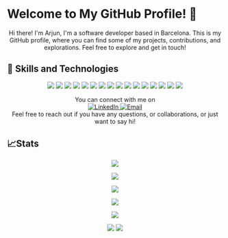 # Welcome to My GitHub Profile! 👋

<p align="center"> 
Hi there! I'm Arjun, I'm a software developer based in Barcelona. This is my GitHub profile, where you can find some of my projects, contributions, and explorations. Feel free to explore and get in touch!

</p>

## 🧰 Skills and Technologies 
<p align="center">
  
  <img src="https://img.shields.io/badge/JavaScript-323330?style=for-the-badge&logo=javascript&logoColor=F7DF1E" />
  <img src="https://img.shields.io/badge/PHP-777BB4?style=for-the-badge&logo=php&logoColor=white" />
  <img src="https://img.shields.io/badge/CSS3-1572B6?style=for-the-badge&logo=css3&logoColor=white" />
  <img src="https://img.shields.io/badge/HTML5-E34F26?style=for-the-badge&logo=html5&logoColor=white" />
  <img src="https://img.shields.io/badge/Laravel-FF2D20?style=for-the-badge&logo=laravel&logoColor=white" />
  <img src="https://img.shields.io/badge/Vue.js-35495E?style=for-the-badge&logo=vuedotjs&logoColor=4FC08D" />
  <img src="https://img.shields.io/badge/Tailwind_CSS-38B2AC?style=for-the-badge&logo=tailwind-css&logoColor=white" />
  <img src="https://img.shields.io/badge/Vite-B73BFE?style=for-the-badge&logo=vite&logoColor=FFD62E" />
  <img src="https://img.shields.io/badge/Xampp-F37623?style=for-the-badge&logo=xampp&logoColor=white" />
  <img src="https://img.shields.io/badge/Postman-FF6C37?style=for-the-badge&logo=Postman&logoColor=white" />
  <img src="https://img.shields.io/badge/Composer-885630?style=for-the-badge&logo=Composer&logoColor=white" />
  <img src="https://img.shields.io/badge/MySQL-005C84?style=for-the-badge&logo=mysql&logoColor=white" />
  <img src="https://img.shields.io/badge/GIT-E44C30?style=for-the-badge&logo=git&logoColor=white" />
  <img src="https://img.shields.io/badge/VirtualBox-21416b?style=for-the-badge&logo=VirtualBox&logoColor=white" />
  <img src="https://img.shields.io/badge/Linux-FCC624?style=for-the-badge&logo=linux&logoColor=black" />
  <img src="https://img.shields.io/badge/Figma-F24E1E?style=for-the-badge&logo=figma&logoColor=white" />
</p> 
<p align="center">
  You can connect with me on <br/>
<a href="https://www.linkedin.com/in/arjunjot-singh-3512561a0/">
    <img src="https://img.shields.io/badge/LinkedIn-0077B5?style=for-the-badge&logo=linkedin&logoColor=white" alt="LinkedIn">
  </a>
<a href="mailto:arjunjot2002@gmail.com">
    <img src="https://img.shields.io/badge/Gmail-D14836?style=for-the-badge&logo=gmail&logoColor=white" alt="Email">
  </a><br/>
 Feel free to reach out if you have any questions, or collaborations, or just want to say hi!
</p> 

<!--
![Metrics](https://metrics.lecoq.io/Arjun2715?template=classic&base.community=0&base.repositories=0&isocalendar=1&languages=1&lines=1&habits=1&stock=1&base=header%2C%20activity%2C%20community%2C%20repositories%2C%20metadata&base.indepth=false&base.hireable=false&base.skip=false&isocalendar=false&isocalendar.duration=half-year&languages=false&languages.limit=8&languages.threshold=0%25&languages.other=false&languages.colors=github&languages.sections=most-used&languages.indepth=false&languages.analysis.timeout=15&languages.analysis.timeout.repositories=7.5&languages.categories=markup%2C%20programming&languages.recent.categories=markup%2C%20programming&languages.recent.load=300&languages.recent.days=14&lines=false&lines.sections=base&lines.repositories.limit=4&lines.history.limit=1&lines.delay=0&habits=false&habits.from=200&habits.days=14&habits.facts=true&habits.charts=false&habits.charts.type=classic&habits.trim=false&habits.languages.limit=8&habits.languages.threshold=0%25&stock=false&stock.symbol=NVDA&stock.duration=1mo&stock.interval=1m&config.timezone=Europe%2FMadrid)
-->
<!--[![Metrics](https://metrics.lecoq.io/Arjun2715?template=classic&isocalendar=1&lines=1&achievements=1&code=1&base=header%2C%20activity%2C%20community%2C%20repositories%2C%20metadata&base.indepth=false&base.hireable=false&base.skip=false&isocalendar=false&isocalendar.duration=half-year&lines=false&lines.sections=base&lines.repositories.limit=4&lines.history.limit=1&achievements=false&achievements.threshold=B&achievements.secrets=true&achievements.display=compact&achievements.limit=0&code=false&code.lines=4&code.load=400&code.days=3&code.visibility=public&config.timezone=Europe%2FParis&config.display=large)](https://github.com/Arjun2715)-->
## 📈Stats
<p align="center"> 
  
  <img src="https://github-readme-stats.vercel.app/api/top-langs/?username=Arjun2715&show_icons=true&hide_border=false"/>
</p> 
<p align="center">

   <img src="https://github-readme-streak-stats.herokuapp.com/?user=Arjun2715&hide_border=false"/>
   </p> 
    
<p align="center">
  
<img src="https://wakatime.com/share/@Arjun2715/0099f8e0-94b2-4a36-a8b8-ebd860b090bf.png" />

</p>

<p align="center">
   <img src="https://github-readme-stats.vercel.app/api/wakatime?username=Arjun2715"/>
</p> 
<p align="center">
   <img src="https://github-profile-summary-cards.vercel.app/api/cards/profile-details?username=Arjun2715"/>
</p> 
<p align="center">
  <img src="https://komarev.com/ghpvc/?username=Arjun2715&color=green"/>
   <img src="https://wakatime.com/badge/user/018b84fc-1805-4419-a27d-a5484b979e0e.svg"/>
</p>

<!-- 
   <img src="https://github-readme-stats.vercel.app/api/top-langs/?username=Arjun2715&hide_progress=true"/>
<img src=""/>
![Arjun2715's Top Languages]() 
![Top Langs]() 
![Arjun2715's Streak]()
[![Harlok's WakaTime stats]() 
[![git](&theme=github_dark)](https://github.com/Arjun2715) 
   <img src="https://github-readme-streak-stats.herokuapp.com/?user=Arjun2715"/>
   <img src="https://github-readme-stats.vercel.app/api/top-langs/?username=Arjun2715"/> 
<!--
<p align="center">
  <img src="https://komarev.com/ghpvc/?username=Arjun2715"/> 
</p>
<p align="center">
  <img src="https://github-profile-summary-cards.vercel.app/api/cards/profile-details?username=Arjun2715"/> 
</p>
<a href="https://github.com/Arjun2715">
  <img height=200 align="center" src="https://github-readme-stats.vercel.app/api/top-langs/?username=Arjun2715&theme=tokyonight&show_icons=true&hide_border=false&layout=compact />
</a>
<a href="https://github.com/Arjun2715">
  <img height=200 align="center" src="https://github-readme-stats-git-masterrstaa-rickstaa.vercel.app/api?username=Arjun2715&theme=github_dark" />
</a>
<a href="https://github.com/Arjun2715">
  <img height=200 align="center" src="https://github-readme-streak-stats.herokuapp.com/?user=Arjun2715&theme=tokyonight&hide_border=false />
</a>
![views](https://komarev.com/ghpvc/?username=Arjun2715&color=green) [![wakatime](https://wakatime.com/badge/user/018b84fc-1805-4419-a27d-a5484b979e0e.svg)](https://wakatime.com/@018b84fc-1805-4419-a27d-a5484b979e0e)
[![javascript]()](https://github.com/Arjun2715)
[![php]()](https://github.com/Arjun2715)
[![css]()](https://github.com/Arjun2715) 
[![html]()](https://github.com/Arjun2715)
[![laravel]()](https://github.com/Arjun2715)
[![vue]()](https://github.com/Arjun2715)
[![tailwind]()](https://github.com/Arjun2715)
[![vite]()](https://github.com/Arjun2715)
[![laravel]()](https://github.com/Arjun2715)
[![postman]()](https://github.com/Arjun2715)
[![composer]()](https://github.com/Arjun2715)
[![sql]()](https://github.com/Arjun2715)
[![Git]()](https://github.com/Arjun2715)
[![VB]()](https://github.com/Arjun2715)
[![Linux]()](https://github.com/Arjun2715)
[![Linux]()](https://github.com/Arjun2715)
--> 
<!-- [![git](https://github-profile-trophy.vercel.app/?username=Arjun2715&theme=github_dark)](https://github.com/Arjun2715)-->
<!--[![git](https://github-readme-stats.vercel.app/api/top-langs/?username=Arjun2715&theme=github_dark)](https://github.com/Arjun2715) 
[![git](https://github-profile-summary-cards.vercel.app/api/cards/profile-details?username=Arjun2715&theme=github_dark)](https://github.com/Arjun2715)-->


